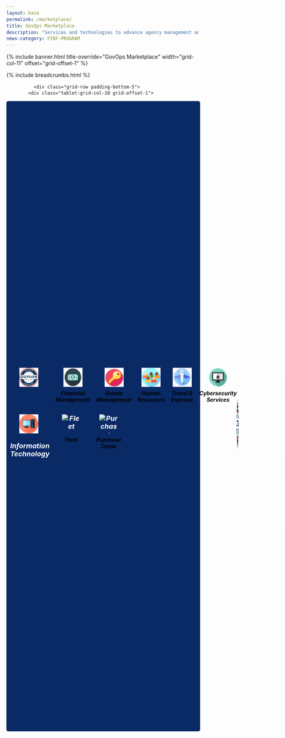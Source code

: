 ```yaml
---
layout: base
permalink: /marketplace/
title: GovOps Marketplace
description: "Services and technologies to advance agency management and operations"
news-category: FIBF-PROGRAM
---
```

<style>
  a.green-link {
    color: #D83933; /* Green color */
  }
</style>

{% include banner.html title-override="GovOps Marketplace" width="grid-col-11" offset="grid-offset-1" %}

<div class="grid-container">
    <div class="grid-row grid-gap">
            <div class="tablet:grid-col-10 tablet:grid-offset-1 padding-top-1">
            {% include breadcrumbs.html %}
            </div>
    </div>
</div>
<section class="pm" id="govops-marketplace">
    <div class="grid-container">

<!-- chop start -->
  
              <div class="grid-row padding-bottom-5">
            <div class="tablet:grid-col-10 grid-offset-1">
<style>

.govops-container {
    display: flex;
    align-items: center; /* Vertically aligns the text and image */
    gap: 20px; /* Adds spacing between the image and text */
}

.govops-logo {
    width: 100px; /* Adjust based on your logo size */
    height: auto;
}

.govops-text {
    flex: 1; /* Allows text to take up remaining space */
}

.rectangle {
       
  background-color: #0A2A66;  /* Dark blue */
  color: #fff;               /* White text (if desired) */
    padding: 10px;
            width: 97%;
     font-size: 18px;
            font-weight: bold;
            font-style: italic;
            text-align: center;
  padding: 10px;
  border-radius: 5px;
  display: flex;
  align-items: center; /* Ensures both flag and text are vertically centered */
 
        }

.rectangle img {
margin-right: 5px;

}
  
     .icon-container {
            display: flex;
            justify-content: center;
            gap: 20px;
            flex-wrap: wrap;
            margin-top: 20px;
        }
        .icon {
            text-align: center;
        }
        .icon img {
            width: 50px;
            height: 50px;
            transition: transform 0.6s ease-in-out;
        }
        .icon img:hover {
            transform: rotateY(180deg);
        }
        .icon p {
            margin-top: 5px;
            font-size: 14px;
            color: black;
        }

</style>

  <div class="rectangle">

    <IMG SRC="/assets/images/icon_us_flag_64.png">
        In order to improve the way government delivers services externally, we must aggressively reform the way government delivers services internally.
    </div>    

<BR>



<STYLE>

.govops-grid {
  display: grid;
  grid-template-columns: auto 1fr;   /* Left column for the seal/IT, right column for icons */
  grid-template-rows: auto auto;      /* Two rows: top row for first set, bottom row for second set */
  gap: 1rem;                         /* Space between grid cells */
  align-items: start;
}

/* Left Column */
.govops-seal {
  grid-column: 1;
  grid-row: 1;
  justify-self: center; /* Center the seal horizontally */
}

.it-icon {
  grid-column: 1;
  grid-row: 2;
  justify-self: center; /* Center the IT icon horizontally */
}

.govops-seal img,
.it-icon img {
  max-width: 50px; /* Adjust as needed */
  height: auto;
}

/* Right Column (Icons) */
/* Both rows will share the same grid structure so that each column aligns */
.top-icons,
.bottom-icons {
  grid-column: 2;
  display: grid;
  grid-template-columns: repeat(5, 1fr); /* 5 columns for 5 icons */
  gap: 1rem;
}

.top-icons {
  grid-row: 1;
}

.bottom-icons {
  grid-row: 2;
}

/* Icon styling */
.icon {
  text-align: center;
  font-weight: bold;
}

.icon img {
  max-width: 50px; /* Adjust as needed */
  display: block;
  margin: 0 auto 0.5rem;
}

/* Optional: Placeholder styling (if needed) */
.placeholder {
  visibility: hidden;
}

  

</STYLE>





<div class="govops-grid">
  <!-- Top left: GovOps Seal -->
  <div class="govops-seal">
    <img src="/assets/images/marketplace/icon_govops.jpg" alt="GovOps Shared Services Marketplace">
  </div>

  <!-- Top right: First row of icons -->
  <div class="top-icons">
    <div class="icon" id="icon-financial">
      <img src="/assets/images/fibf/icons/icon.corefm.webp" alt="Financial Management">
      <p>Financial<br>Management</p>
    </div>
    <div class="icon" id="icon-grants">
      <img src="/assets/images/fibf/icons/icon.grants.webp" alt="Grants Management">
      <p>Grants<br>Management</p>
    </div>
    <div class="icon" id="icon-hr">
      <img src="/assets/images/fibf/icons/icon.hr.webp" alt="Human Resources">
      <p>Human<br>Resources</p>
    </div>
    <div class="icon" id="icon-travel">
      <img src="/assets/images/fibf/icons/icon.travel.webp" alt="Travel & Expense">
      <p>Travel &<br>Expense</p>
    </div>
    <div class="icon" id="icon-cyber">
      <img src="/assets/images/fibf/icons/icon.cyber.webp" alt="Cybersecurity Services">
      <p>Cybersecurity<br>Services</p>
    </div>
  </div>

  <!-- Bottom left: Information Technology Icon -->
  <div class="it-icon">
    <img src="/assets/images/fibf/icons/icon.computer.webp" alt="Information Technology">
    <p>Information<br>Technology</p>
  </div>

  <!-- Bottom right: Second row of icons -->
  <div class="bottom-icons">
    <div class="icon" id="icon-fleet">
      <img src="/assets/images/fibf/icons/icon.fleet.webp" alt="Fleet">
      <p>Fleet</p>
    </div>
    <div class="icon" id="icon-pcards">
      <img src="/assets/images/fibf/icons/icon.purchasecards.webp" alt="Purchase Cards">
      <p>Purchase<br>Cards</p>
    </div>
    <!-- If there are no bottom icons for a particular top icon, you can add an empty placeholder -->
    <div class="icon placeholder"></div>
    <div class="icon placeholder"></div>
    <div class="icon placeholder"></div>
  </div>
</div>











<BR><BR>
<span class="govops-container">
    <img src="/assets/images/marketplace/icon_govops.jpg"  alt="GovOps Shared Services Marketplace" 
                                                                        style="width:125px; height:125px; vertical-align: top;">

 <div class="icon-container">
        <div class="icon">
          <a href="{{site.baseurl}}/marketplace/qsmo-ffm/" class="margin-bottom-2 grid-col-4 text-center text-no-underline text-black text-bold line-height-sans-2 font-body-3xs" title="">
          <img src="{{ site.baseurl }}/assets/images/fibf/icons/icon.corefm.webp" alt="Icon 1"><p>Financial<BR>Management</p></a></div>


        <div class="icon">
           <a href="{{site.baseurl}}/marketplace/qsmo-grm/" class="margin-bottom-2 grid-col-4 text-center text-no-underline text-black text-bold line-height-sans-2 font-body-3xs" title="">
          <img src="{{ site.baseurl }}/assets/images/fibf/icons/icon.grants.webp" alt="Icon 2"><p>Grants<BR>Management</p></a></div>
        <div class="icon">
           <a href="{{site.baseurl}}/marketplace/qsmo-hcm/" class="margin-bottom-2 grid-col-4 text-center text-no-underline text-black text-bold line-height-sans-2 font-body-3xs" title=""><img src="{{ site.baseurl }}/assets/images/fibf/icons/icon.hr.webp" alt="Icon 3"><p>Human<BR>Resources</p></a></div>
        <div class="icon">
          <a href="{{site.baseurl}}/marketplace/ess-trt2/" class="margin-bottom-2 grid-col-4 text-center text-no-underline text-black text-bold line-height-sans-2 font-body-3xs" title=""><img src="{{ site.baseurl }}/assets/images/fibf/icons/icon.travel.webp" alt="Icon 4"><p>Travel &<BR>Expense</p></a></div>

  <div class="icon">
          <a href="{{site.baseurl}}/marketplace/qsmo-cyb/" class="margin-bottom-2 grid-col-4 text-center text-no-underline text-black text-bold line-height-sans-2 font-body-3xs" title=""><img src="{{ site.baseurl }}/assets/images/fibf/icons/icon.cyber.webp" alt="Icon 5"><p>Cybersecurity<BR>Services</p></a></div>

 </div>

 



</span>



<hr>

 
 <p class="govops-text">
Marketplace solutions will blend commercial practices with federal requirements to improve government efficiency, reduce agency operating costs, and drive public accountability in agency management and operations. 
  
<P><B>Find solutions here:</B></P>
   <span style="display: block; height: 8px;"></span>
 <div class="icon-container">
        <div class="icon">
          <a href="{{site.baseurl}}/marketplace/qsmo-ffm/" class="margin-bottom-2 grid-col-4 text-center text-no-underline text-black text-bold line-height-sans-2 font-body-3xs" title="">
          <img src="{{ site.baseurl }}/assets/images/fibf/icons/icon.corefm.webp" alt="Icon 1"><p>Financial<BR>Management</p></a></div>
        <div class="icon">
           <a href="{{site.baseurl}}/marketplace/qsmo-grm/" class="margin-bottom-2 grid-col-4 text-center text-no-underline text-black text-bold line-height-sans-2 font-body-3xs" title="">
          <img src="{{ site.baseurl }}/assets/images/fibf/icons/icon.grants.webp" alt="Icon 2"><p>Grants<BR>Management</p></a></div>
        <div class="icon">
           <a href="{{site.baseurl}}/marketplace/qsmo-hcm/" class="margin-bottom-2 grid-col-4 text-center text-no-underline text-black text-bold line-height-sans-2 font-body-3xs" title=""><img src="{{ site.baseurl }}/assets/images/fibf/icons/icon.hr.webp" alt="Icon 3"><p>Human<BR>Resources</p></a></div>
        <div class="icon">
          <a href="{{site.baseurl}}/marketplace/ess-trt2/" class="margin-bottom-2 grid-col-4 text-center text-no-underline text-black text-bold line-height-sans-2 font-body-3xs" title=""><img src="{{ site.baseurl }}/assets/images/fibf/icons/icon.travel.webp" alt="Icon 4"><p>Travel &<BR>Expense</p></a></div>
        <div class="icon">
          <a href="{{site.baseurl}}/marketplace/qsmo-cyb/" class="margin-bottom-2 grid-col-4 text-center text-no-underline text-black text-bold line-height-sans-2 font-body-3xs" title=""><img src="{{ site.baseurl }}/assets/images/fibf/icons/icon.cyber.webp" alt="Icon 5"><p>Cybersecurity<BR>Services</p></a></div>
        <div class="icon">
          <a href="{{site.baseurl}}/marketplace/ess-eis/" class="margin-bottom-2 grid-col-4 text-center text-no-underline text-black text-bold line-height-sans-2 font-body-3xs" title=""><img src="{{ site.baseurl }}/assets/images/fibf/icons/icon.computer.webp" alt="Icon 6"><p>Information<BR>Technology</p></a></div>
        <div class="icon">
          <a href="{{site.baseurl}}/marketplace/ess-fleet/" class="margin-bottom-2 grid-col-4 text-center text-no-underline text-black text-bold line-height-sans-2 font-body-3xs" title=""><img src="{{ site.baseurl }}/assets/images/fibf/icons/car.icon.webp" alt="Icon 7"><p>Fleet</p></a></div>
        <div class="icon">
           <a href="{{site.baseurl}}/marketplace/ess-smartpay/" class="margin-bottom-2 grid-col-4 text-center text-no-underline text-black text-bold line-height-sans-2 font-body-3xs" title=""><img src="{{ site.baseurl }}/assets/images/fibf/icons/icon.smartpay.webp" alt="Icon 8"><p>Purchase<BR>Cards</p></a></div>
        <div class="icon">
          <a href="{{site.baseurl}}/marketplace/ess-erm/" class="margin-bottom-2 grid-col-4 text-center text-no-underline text-black text-bold line-height-sans-2 font-body-3xs" title=""><img src="{{ site.baseurl }}/assets/images/fibf/icons/icon.erm.webp" alt="Icon 9"><p>Records<BR>Management</p></a></div>
    </div>


     The marketplace will deliver shared expertise and modern, secure technologies to agency management functions such as Accounting/Finance, Grants, Human Resources, Travel, Real Property, and Information Technology / Cybersecurity. An efficient management ecosystem will deliver a public-focused, accountable, performance-driven approach to agency operations that restores focus on the administration's priorities and improves mission delivery in service to the American taxpayer.
    </p>


            </div>
        </div>

       
            
 
     
        </div>


 
</section>
